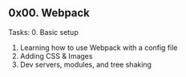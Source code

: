 ## 0x00. Webpack

Tasks:
0. Basic setup
1. Learning how to use Webpack with a config file
2. Adding CSS & Images
3. Dev servers, modules, and tree shaking